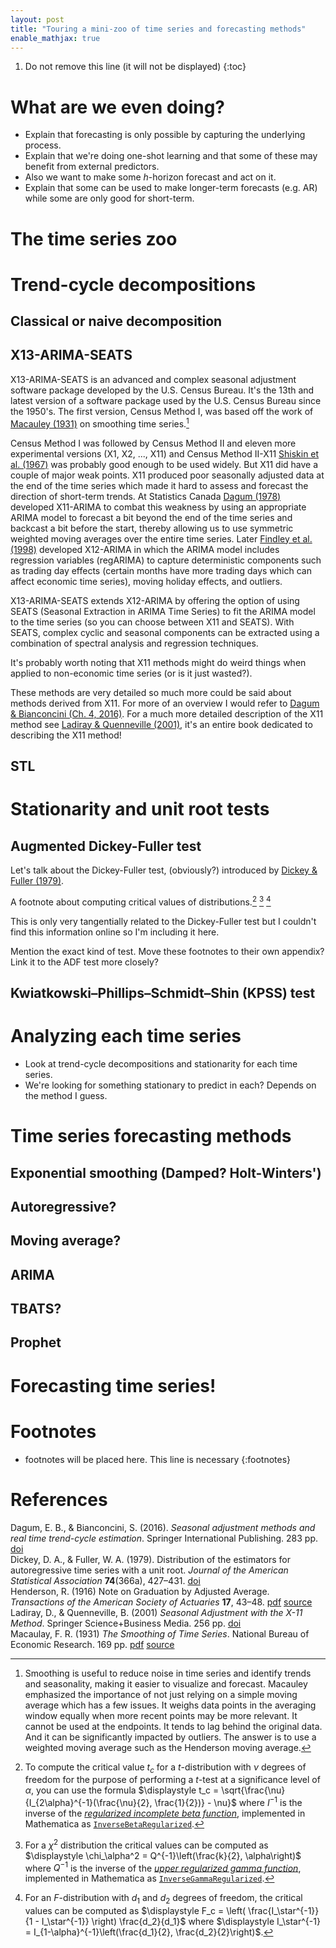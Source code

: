 ```yaml
---
layout: post
title: "Touring a mini-zoo of time series and forecasting methods"
enable_mathjax: true
---
```


1. Do not remove this line (it will not be displayed)
{:toc}


# What are we even doing?

* Explain that forecasting is only possible by capturing the underlying process.
* Explain that we're doing one-shot learning and that some of these may benefit from external predictors.
* Also we want to make some $h$-horizon forecast and act on it.
* Explain that some can be used to make longer-term forecasts (e.g. AR) while some are only good for short-term.

# The time series zoo

# Trend-cycle decompositions

## Classical or naive decomposition

## X13-ARIMA-SEATS

X13-ARIMA-SEATS is an advanced and complex seasonal adjustment software package developed by the U.S. Census Bureau. It's the 13th and latest version of a software package used by the U.S. Census Bureau since the 1950's. The first version, Census Method I, was based off the work of [Macauley (1931)](#macauley1931) on smoothing time series.[^smoothing]

[^smoothing]: Smoothing is useful to reduce noise in time series and identify trends and seasonality, making it easier to visualize and forecast. Macauley emphasized the importance of not just relying on a simple moving average which has a few issues. It weighs data points in the averaging window equally when more recent points may be more relevant. It cannot be used at the endpoints. It tends to lag behind the original data. And it can be significantly impacted by outliers. The answer is to use a weighted moving average such as the Henderson moving average.

Census Method I was followed by Census Method II and eleven more experimental versions (X1, X2, ..., X11) and Census Method II-X11 [Shiskin et al. (1967)](#shiskin1967) was probably good enough to be used widely. But X11 did have a couple of major weak points. X11 produced poor seasonally adjusted data at the end of the time series which made it hard to assess and forecast the direction of short-term trends. At Statistics Canada [Dagum (1978)](#dagum1978) developed X11-ARIMA to combat this weakness by using an appropriate ARIMA model to forecast a bit beyond the end of the time series and backcast a bit before the start, thereby allowing us to use symmetric weighted moving averages over the entire time series. Later [Findley et al. (1998)](#findley1998) developed X12-ARIMA in which the ARIMA model includes regression variables (regARIMA) to capture deterministic components such as trading day effects (certain months have more trading days which can affect economic time series), moving holiday effects, and outliers.

X13-ARIMA-SEATS extends X12-ARIMA by offering the option of using SEATS (Seasonal Extraction in ARIMA Time Series) to fit the ARIMA model to the time series (so you can choose between X11 and SEATS). With SEATS, complex cyclic and seasonal components can be extracted using a combination of spectral analysis and regression techniques.

It's probably worth noting that X11 methods might do weird things when applied to non-economic time series (or is it just wasted?).

These methods are very detailed so much more could be said about methods derived from X11. For more of an overview I would refer to [Dagum & Bianconcini (Ch. 4, 2016)](#dagum2016). For a much more detailed description of the X11 method see [Ladiray & Quenneville (2001)](#ladiray2001), it's an entire book dedicated to describing the X11 method!

## STL

# Stationarity and unit root tests

## Augmented Dickey-Fuller test

Let's talk about the Dickey-Fuller test, (obviously?) introduced by [Dickey & Fuller (1979)](#dickey1979).

A footnote about computing critical values of distributions.[^critical-values-t] [^critical-values-chi-squared] [^critical-values-f]

[^critical-values-t]: To compute the critical value $t_c$ for a $t$-distribution with $\nu$ degrees of freedom for the purpose of performing a $t$-test at a significance level of $\alpha$, you can use the formula $\displaystyle t_c = \sqrt{\frac{\nu}{I_{2\alpha}^{-1}(\frac{\nu}{2}, \frac{1}{2})} - \nu}$ where $I^{-1}$ is the inverse of the [_regularized incomplete beta function_](https://en.wikipedia.org/wiki/Beta_function#Incomplete_beta_function), implemented in Mathematica as [`InverseBetaRegularized`](https://reference.wolfram.com/language/ref/InverseBetaRegularized.html).

[^critical-values-chi-squared]: For a $\chi^2$ distribution the critical values can be computed as $\displaystyle \chi_\alpha^2 = Q^{-1}\left(\frac{k}{2}, \alpha\right)$ where $Q^{-1}$ is the inverse of the [_upper regularized gamma function_](https://en.wikipedia.org/wiki/Incomplete_gamma_function#Regularized_gamma_functions_and_Poisson_random_variables), implemented in Mathematica as [`InverseGammaRegularized`](https://reference.wolfram.com/language/ref/InverseGammaRegularized.html).

[^critical-values-f]: For an $F$-distribution with $d_1$ and $d_2$ degrees of freedom, the critical values can be computed as $\displaystyle F_c = \left( \frac{I_\star^{-1}}{1 - I_\star^{-1}} \right) \frac{d_2}{d_1}$ where $\displaystyle I_\star^{-1} = I_{1-\alpha}^{-1}\left(\frac{d_1}{2}, \frac{d_2}{2}\right)$.

This is only very tangentially related to the Dickey-Fuller test but I couldn't find this information online so I'm including it here.

Mention the exact kind of test. Move these footnotes to their own appendix? Link it to the ADF test more closely?

## Kwiatkowski–Phillips–Schmidt–Shin (KPSS) test

# Analyzing each time series

* Look at trend-cycle decompositions and stationarity for each time series.
* We're looking for something stationary to predict in each? Depends on the method I guess.

# Time series forecasting methods

## Exponential smoothing (Damped? Holt-Winters')

## Autoregressive?

## Moving average?

## ARIMA

## TBATS?

## Prophet

# Forecasting time series!

# Footnotes

* footnotes will be placed here. This line is necessary
{:footnotes}

# References

<div class="references">

<div id="dagum2016">
  <span class="ref-author-list">Dagum, E. B., & Bianconcini, S. (2016).</span>
  <i>Seasonal adjustment methods and real time trend-cycle estimation</i>. Springer International Publishing. 283 pp.
  <a href="https://doi.org/10.1007/978-3-319-31822-6" target="_blank" class="button">doi</a>
</div>

<div id="dickey1979">
  <span class="ref-author-list">Dickey, D. A., & Fuller, W. A. (1979).</span>
  Distribution of the estimators for autoregressive time series with a unit root. <i>Journal of the American Statistical Association</i> <b>74</b>(366a), 427–431.
  <a href="https://doi.org/10.1080%2F01621459.1979.10482531" target="_blank" class="button">doi</a>
</div>

<div id="henderson1916">
  <span class="ref-author-list">Henderson, R. (1916)</span>
  Note on Graduation by Adjusted Average. <i>Transactions of the American Society of Actuaries</i> <b>17</b>, 43–48.
  <a href="https://archive.org/details/transactions17actuuoft/page/42/mode/2up" target="_blank" class="button">pdf</a>
  <a href="https://archive.org/details/transactions17actuuoft/page/42/mode/2up" target="_blank" class="button">source</a>
</div>

<div id="ladiray2001">
  <span class="ref-author-list">Ladiray, D., & Quenneville, B. (2001)</span>
  <i>Seasonal Adjustment with the X-11 Method</i>. Springer Science+Business Media. 256 pp.
  <a href="" target="_blank" class="button">doi</a>
</div>

<div id="macaulay1931">
  <span class="ref-author-list">Macaulay, F. R. (1931)</span>
  <i>The Smoothing of Time Series</i>. National Bureau of Economic Research. 169 pp.
  <a href="https://www.nber.org/books-and-chapters/smoothing-time-series" target="_blank" class="button">pdf</a>
  <a href="https://www.nber.org/books-and-chapters/smoothing-time-series" target="_blank" class="button">source</a>
</div>

</div>